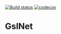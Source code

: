 [![Build status](https://ci.appveyor.com/api/projects/status/yjfljrm5ftuygo96?svg=true)](https://ci.appveyor.com/project/okutane/gslnet)
[![codecov](https://codecov.io/gh/okutane/GslNet/branch/master/graph/badge.svg)](https://codecov.io/gh/okutane/GslNet)

# GslNet
